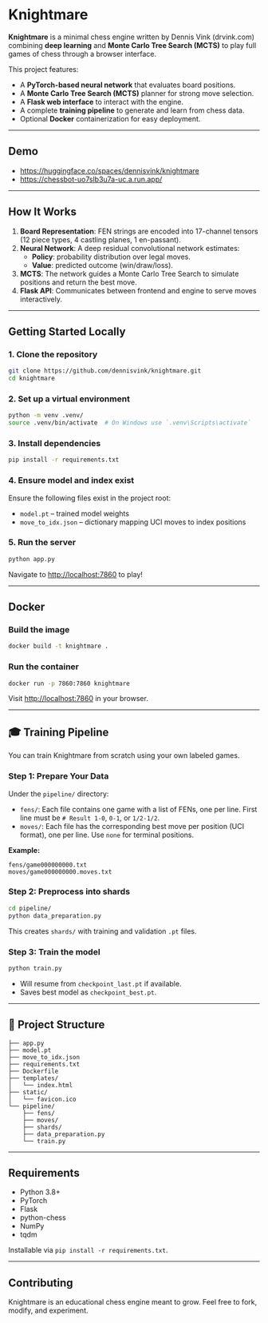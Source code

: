 # Knightmare

**Knightmare** is a minimal chess engine written by Dennis Vink (drvink.com) combining **deep learning** and **Monte Carlo Tree Search (MCTS)** to play full games of chess through a browser interface.

This project features:
- A **PyTorch-based neural network** that evaluates board positions.
- A **Monte Carlo Tree Search (MCTS)** planner for strong move selection.
- A **Flask web interface** to interact with the engine.
- A complete **training pipeline** to generate and learn from chess data.
- Optional **Docker** containerization for easy deployment.

---

## Demo

- https://huggingface.co/spaces/dennisvink/knightmare
- https://chessbot-uo7slb3u7a-uc.a.run.app/

---

## How It Works

1. **Board Representation**: FEN strings are encoded into 17-channel tensors (12 piece types, 4 castling planes, 1 en-passant).
2. **Neural Network**: A deep residual convolutional network estimates:
   - **Policy**: probability distribution over legal moves.
   - **Value**: predicted outcome (win/draw/loss).
3. **MCTS**: The network guides a Monte Carlo Tree Search to simulate positions and return the best move.
4. **Flask API**: Communicates between frontend and engine to serve moves interactively.

---

## Getting Started Locally

### 1. Clone the repository
```bash
git clone https://github.com/dennisvink/knightmare.git
cd knightmare
```

### 2. Set up a virtual environment
```bash
python -m venv .venv/
source .venv/bin/activate  # On Windows use `.venv\Scripts\activate`
```

### 3. Install dependencies
```bash
pip install -r requirements.txt
```

### 4. Ensure model and index exist
Ensure the following files exist in the project root:
- `model.pt` – trained model weights
- `move_to_idx.json` – dictionary mapping UCI moves to index positions

### 5. Run the server
```bash
python app.py
```

Navigate to [http://localhost:7860](http://localhost:7860) to play!

---

## Docker

### Build the image
```bash
docker build -t knightmare .
```

### Run the container
```bash
docker run -p 7860:7860 knightmare
```

Visit [http://localhost:7860](http://localhost:7860) in your browser.

---

## 🎓 Training Pipeline

You can train Knightmare from scratch using your own labeled games.

### Step 1: Prepare Your Data

Under the `pipeline/` directory:

- `fens/`: Each file contains one game with a list of FENs, one per line. First line must be `# Result 1-0`, `0-1`, or `1/2-1/2`.
- `moves/`: Each file has the corresponding best move per position (UCI format), one per line. Use `none` for terminal positions.

**Example:**
```
fens/game000000000.txt
moves/game000000000.moves.txt
```

### Step 2: Preprocess into shards
```bash
cd pipeline/
python data_preparation.py
```

This creates `shards/` with training and validation `.pt` files.

### Step 3: Train the model
```bash
python train.py
```

- Will resume from `checkpoint_last.pt` if available.
- Saves best model as `checkpoint_best.pt`.

---

## 📁 Project Structure

```
├── app.py
├── model.pt
├── move_to_idx.json
├── requirements.txt
├── Dockerfile
├── templates/
│   └── index.html
├── static/
│   └── favicon.ico
└── pipeline/
    ├── fens/
    ├── moves/
    ├── shards/
    ├── data_preparation.py
    └── train.py
```

---

## Requirements

- Python 3.8+
- PyTorch
- Flask
- python-chess
- NumPy
- tqdm

Installable via `pip install -r requirements.txt`.

---

## Contributing

Knightmare is an educational chess engine meant to grow. Feel free to fork, modify, and experiment.
